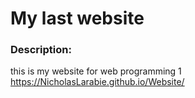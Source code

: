 # My last website
### Description:
this is my website for web programming 1  
<https://NicholasLarabie.github.io/Website/>
